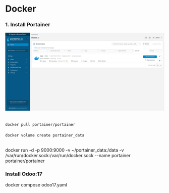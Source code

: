 <h1>Docker</h1>
<h3>
1. Install Portainer
</h3>
<img src="flask/static/portainer.png"/>
<p>
<code>
docker pull portainer/portainer<br>
docker volume create portainer_data<br>
</code>
</p>
<p>
docker run -d -p 9000:9000 -v ~/portainer_data:/data -v /var/run/docker.sock:/var/run/docker.sock --name portainer portainer/portainer
</p>
<h3>
Install Odoo:17

</h3>

docker compose odoo17.yaml